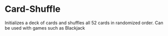 # Card-Shuffle
Initializes a deck of cards and shuffles all 52 cards in randomized order. Can be used with games such as Blackjack

